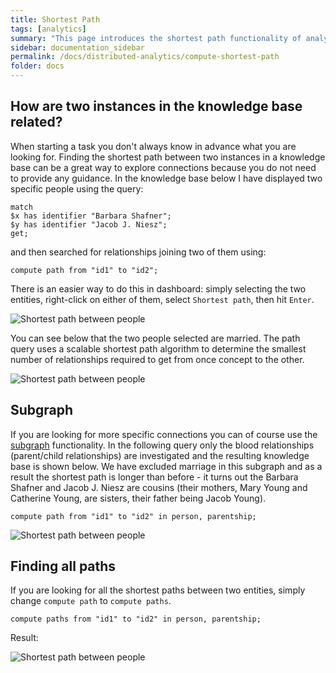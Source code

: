 ```yaml
---
title: Shortest Path
tags: [analytics]
summary: "This page introduces the shortest path functionality of analytics."
sidebar: documentation_sidebar
permalink: /docs/distributed-analytics/compute-shortest-path
folder: docs
---
```


## How are two instances in the knowledge base related?
When starting a task you don't always know in advance what you are looking for.
Finding the shortest path between two instances in a knowledge base can be a great way to explore connections because you do not need to provide any guidance.
In the knowledge base below I have displayed two specific people using the query:

```graql
match
$x has identifier "Barbara Shafner";
$y has identifier "Jacob J. Niesz";
get;
```

and then searched for relationships joining two of them using:

<!-- Ignoring because uses made-up IDs -->
```graql-test-ignore
compute path from "id1" to "id2";
```

There is an easier way to do this in dashboard: simply selecting the two entities, right-click on either of them, select `Shortest path`, then hit `Enter`.

![Shortest path between people](/images/analytics_path_selecting_persons.png)

You can see below that the two people selected are married.
The path query uses a scalable shortest path algorithm to determine the smallest number of relationships required to get from once concept to the other.

![Shortest path between people](/images/analytics_path_marriage.png)

## Subgraph

If you are looking for more specific connections you can of course use the [subgraph](./overview) functionality.
In the following query only the blood relationships (parent/child relationships) are investigated and the resulting knowledge base is shown below.
We have excluded marriage in this subgraph and as a result the shortest path is longer than before - it turns out the Barbara Shafner and Jacob J. Niesz are cousins (their mothers, Mary Young and Catherine Young, are sisters, their father being Jacob Young).

<!-- Ignoring because uses made-up IDs -->
```graql-test-ignore
compute path from "id1" to "id2" in person, parentship;
```

![Shortest path between people](/images/analytics_path_parentship.png)

## Finding all paths

If you are looking for all the shortest paths between two entities, simply change `compute path` to `compute paths`.

<!-- Ignoring because uses made-up IDs -->
```graql-test-ignore
compute paths from "id1" to "id2" in person, parentship;
```

Result:

![Shortest path between people](/images/analytics_path_parentships.png)
